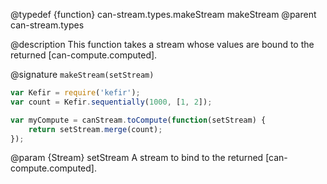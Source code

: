@typedef {function} can-stream.types.makeStream makeStream
@parent can-stream.types

@description This function takes a stream whose values are bound to the returned [can-compute.computed].

@signature `makeStream(setStream)`

```js
var Kefir = require('kefir');
var count = Kefir.sequentially(1000, [1, 2]);

var myCompute = canStream.toCompute(function(setStream) {
	return setStream.merge(count);
});
```

@param {Stream} setStream A stream to bind to the returned [can-compute.computed].
